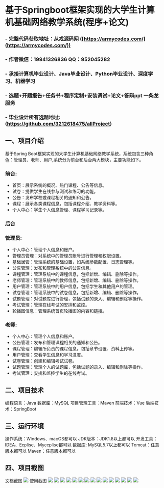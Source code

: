 基于Springboot框架实现的大学生计算机基础网络教学系统(程序+论文)
=
### - 完整代码获取地址：从戎源码网 ([https://armycodes.com/](https://armycodes.com/))
### - 作者微信：19941326836  QQ：952045282 
### - 承接计算机毕业设计、Java毕业设计、Python毕业设计、深度学习、机器学习
### - 选题+开题报告+任务书+程序定制+安装调试+论文+答辩ppt 一条龙服务
### - 毕业设计所有选题地址:(https://github.com/3212618475/allProject)


一、项目介绍
---
基于Spring Boot框架实现的大学生计算机基础网络教学系统，系统包含三种角色：管理员、老师、用户,系统分为前台和后台两大模块，主要功能如下。
### 前台:
- 首页：展示系统的概况、热门课程、公告等信息。
- 试卷：提供学生在线参与测试和练习的功能。
- 公告：发布学校或课程相关的通知和公告。
- 课程：展示各类课程信息，包括课程介绍、教学资料等。
- 个人中心：学生个人信息管理、课程学习记录等。
### 后台
### 管理员:
- 个人中心：管理个人信息和账户。
- 管理员管理：对系统中的管理员账号进行管理和权限设置。
- 基础居管：管理系统的基础设置，如系统参数配置、日志管理等。
- 公告管理：发布和管理系统中的公告信息。
- 课程管理：管理系统中的课程信息，包括新增、编辑、删除等操作。
- 老师管理：管理系统中的教师信息，包括新增、编辑、删除等操作。
- 用户管理：管理系统中的用户信息，包括学生和其他用户的管理。
- 试卷管理：管理系统中的试卷信息，包括新增、编辑、删除等操作。
- 试题管理：对试题库进行管理，包括试题的录入、编辑和删除等操作。
- 考试管理：管理在线考试的安排和监控。
- 轮播图信息：管理系统首页轮播图的内容和链接。
  
### 老师:
- 个人中心：管理个人信息和账户。
- 公告管理：发布和管理课程相关的通知和公告。
- 课程管理：编辑所负责的课程信息，包括章节设置、资料上传等。
- 用户管理：查看学生信息和学习进度。
- 试卷管理：创建和编辑考试试卷。
- 试题管理：管理个人的试题库，包括试题的录入、编辑和删除等操作。
- 考试管理：安排和监控学生的在线考试。



二、项目技术
---
编程语言：Java
数据库：MySQL
项目管理工具：Maven
前端技术：Vue
后端技术：SpringBoot

三、运行环境
---
操作系统：Windows、macOS都可以
JDK版本：JDK1.8以上都可以
开发工具：IDEA、Ecplise、Myecplise都可以
数据库: MySQL5.7以上都可以
Tomcat：任意版本都可以
Maven：任意版本都可以

四、项目截图
---
文档截图
![](limage/1.png)
使用截图
![](image/1.png)
![](image/2.png)
![](image/3.png)
![](image/4.png)
![](image/5.png)
![](image/6.png)
![](image/7.png)
![](image/8.png)
![](image/9.png)
![](image/10.png)
![](image/11.png)
![](image/12.png)
![](image/13.png)
![](image/14.png)
![](image/15.png)

